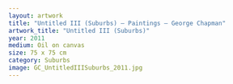```yaml
---
layout: artwork
title: "Untitled III (Suburbs) — Paintings — George Chapman"
artwork_title: "Untitled III (Suburbs)"
year: 2011
medium: Oil on canvas
size: 75 x 75 cm
category: Suburbs
image: GC_UntitledIIISuburbs_2011.jpg
---
```

